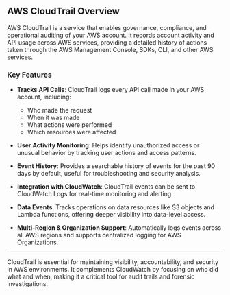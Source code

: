 ## AWS CloudTrail Overview

AWS CloudTrail is a service that enables governance, compliance, and operational auditing of your AWS account. It records account activity and API usage across AWS services, providing a detailed history of actions taken through the AWS Management Console, SDKs, CLI, and other AWS services.

###  Key Features

- **Tracks API Calls**: CloudTrail logs every API call made in your AWS account, including:
  - Who made the request
  - When it was made
  - What actions were performed
  - Which resources were affected

- **User Activity Monitoring**: Helps identify unauthorized access or unusual behavior by tracking user actions and access patterns.

- **Event History**: Provides a searchable history of events for the past 90 days by default, useful for troubleshooting and security analysis.

- **Integration with CloudWatch**: CloudTrail events can be sent to CloudWatch Logs for real-time monitoring and alerting.

- **Data Events**: Tracks operations on data resources like S3 objects and Lambda functions, offering deeper visibility into data-level access.

- **Multi-Region & Organization Support**: Automatically logs events across all AWS regions and supports centralized logging for AWS Organizations.

---

CloudTrail is essential for maintaining visibility, accountability, and security in AWS environments. It complements CloudWatch by focusing on who did what and when, making it a critical tool for audit trails and forensic investigations.
